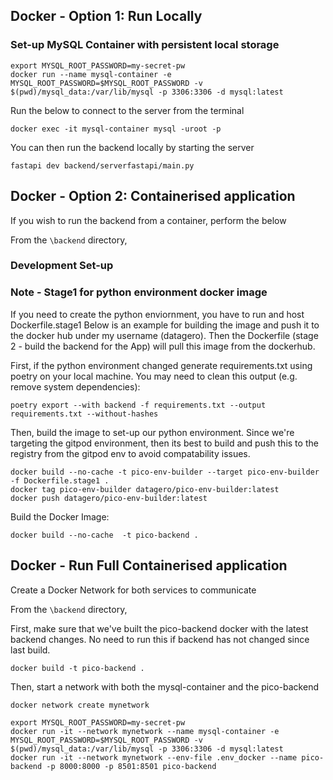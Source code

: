 
## Docker - Option 1: Run Locally

### Set-up MySQL Container with persistent local storage
```
export MYSQL_ROOT_PASSWORD=my-secret-pw
docker run --name mysql-container -e MYSQL_ROOT_PASSWORD=$MYSQL_ROOT_PASSWORD -v $(pwd)/mysql_data:/var/lib/mysql -p 3306:3306 -d mysql:latest
```

Run the below to connect to the server from the terminal

```
docker exec -it mysql-container mysql -uroot -p
```


You can then run the backend locally by starting the server
```
fastapi dev backend/serverfastapi/main.py
```


## Docker - Option 2: Containerised application

If you wish to run the backend from a container, perform the below

From the `\backend` directory,

### Development Set-up
### Note - Stage1 for python environment docker image
If you need to create the python enviornment, you have to run and host Dockerfile.stage1
Below is an example for building the image and push it to the docker hub under my username (datagero).
Then the Dockerfile (stage 2 - build the backend for the App) will pull this image from the dockerhub.

First, if the python environment changed generate requirements.txt using poetry on your local machine. You may need to clean this output (e.g. remove system dependencies):

```
poetry export --with backend -f requirements.txt --output requirements.txt --without-hashes
```

Then, build the image to set-up our python environment. Since we're targeting the gitpod environment, then its best to build and push this to the registry from the gitpod env to avoid compatability issues.

```
docker build --no-cache -t pico-env-builder --target pico-env-builder -f Dockerfile.stage1 .
docker tag pico-env-builder datagero/pico-env-builder:latest 
docker push datagero/pico-env-builder:latest
```

Build the Docker Image:

```
docker build --no-cache  -t pico-backend .
```

## Docker - Run Full Containerised application
Create a Docker Network for both services to communicate

From the `\backend` directory,

First, make sure that we've built the pico-backend docker with the latest backend changes.
No need to run this if backend has not changed since last build.

`docker build -t pico-backend .`

Then, start a network with both the mysql-container and the pico-backend

```
docker network create mynetwork

export MYSQL_ROOT_PASSWORD=my-secret-pw
docker run -it --network mynetwork --name mysql-container -e MYSQL_ROOT_PASSWORD=$MYSQL_ROOT_PASSWORD -v $(pwd)/mysql_data:/var/lib/mysql -p 3306:3306 -d mysql:latest
docker run -it --network mynetwork --env-file .env_docker --name pico-backend -p 8000:8000 -p 8501:8501 pico-backend
```